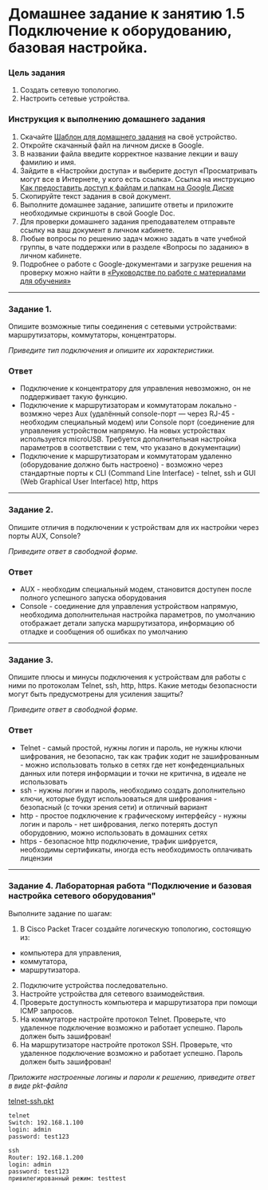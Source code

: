 # Домашнее задание к занятию 1.5 Подключение к оборудованию, базовая настройка. 

### Цель задания

1. Создать сетевую топологию.
2. Настроить сетевые устройства.

### Инструкция к выполнению домашнего задания

1. Скачайте [Шаблон для домашнего задания](https://u.netology.ru/backend/uploads/lms/content_assets/file/9353/%D0%A8%D0%B0%D0%B1%D0%BB%D0%BE%D0%BD_%D0%B4%D0%BB%D1%8F_%D0%B4%D0%BE%D0%BC%D0%B0%D1%88%D0%BD%D0%B5%D0%B3%D0%BE_%D0%B7%D0%B0%D0%B4%D0%B0%D0%BD%D0%B8%D1%8F___%D0%9F%D0%BE%D0%B4%D0%BA%D0%BB%D1%8E%D1%87%D0%B5%D0%BD%D0%B8%D0%B5_%D0%BA_%D0%BE%D0%B1%D0%BE%D1%80%D1%83%D0%B4%D0%BE%D0%B2%D0%B0%D0%BD%D0%B8%D1%8E__%D0%B1%D0%B0%D0%B7%D0%BE%D0%B2%D0%B0%D1%8F_%D0%BD%D0%B0%D1%81%D1%82%D1%80%D0%BE%D0%B9%D0%BA%D0%B0__-_%D0%A4%D0%B0%D0%BC%D0%B8%D0%BB%D0%B8%D1%8F_%D0%98%D0%BC%D1%8F__%D0%A1%D0%94%D0%95%D0%9B%D0%90%D0%99%D0%A2%D0%95_%D0%9A%D0%9E%D0%9F%D0%98%D0%AE_.docx) на своё устройство.
2. Откройте скачанный файл на личном диске в Google.
3. В названии файла введите корректное название лекции и вашу фамилию и имя.
4. Зайдите в «Настройки доступа» и выберите доступ «Просматривать могут все в Интернете, у кого есть ссылка».  Ссылка на инструкцию [Как предоставить доступ к файлам и папкам на Google Диске](https://support.google.com/docs/answer/2494822?hl=ru&co=GENIE.Platform%3DDesktop)
5. Скопируйте текст задания в свой документ.
6. Выполните домашнее задание, запишите ответы и приложите необходимые скриншоты в свой Google Doc.
7. Для проверки домашнего задания преподавателем отправьте ссылку на ваш документ в личном кабинете.
8. Любые вопросы по решению задач можно задать в чате учебной группы, в чате поддержки или в разделе «Вопросы по заданию» в личном кабинете.
9. Подробнее о работе с Google-документами и загрузке решения на проверку можно найти в [«Руководстве по работе с материалами для обучения»](https://l.netology.ru/instruktsiya-po-materialami-dlya-obucheniya)

---

### Задание 1. 

Опишите возможные типы соединения с сетевыми устройствами: маршрутизаторы, коммутаторы, концентраторы. 

*Приведите тип подключения и опишите их характеристики.*

### Ответ
- Подключение к концентратору для управления невозможно, он не поддерживает такую функцию.
- Подключение к маршрутизаторам и коммутаторам локально - возмжно через Aux (удалённый console-порт — через RJ-45 - необходим специальный модем) или Console порт (соединение для управления устройством напрямую. На новых устройствах используется microUSB. Требуется дополнительная настройка параметров в соответствии с тем, что указано в документации)
- Подключение к маршрутизаторам и коммутаторам удаленно (оборудование должно быть настроено) - возможно через стандартные порты к CLI (Command Line Interface) - telnet, ssh и GUI (Web Graphical User Interface) http, https

---

### Задание 2.

Опишите отличия в подключении  к устройствам для их настройки через порты AUX, Console? 

*Приведите ответ в свободной форме.*

### Ответ
 - AUX - необходим специальный модем, становится доступен после полного успешного запуска оборудования
 - Console - соединение для управления устройством напрямую, необходима дополнительная настройка параметров, по умолчанию отображает детали запуска маршрутизатора, информацию об отладке и сообщения об ошибках по умолчанию

---

### Задание 3.

Опишите плюсы и минусы подключения к устройствам для работы с ними по протоколам Telnet, ssh, http, https.
Какие методы безопасности могут быть предусмотрены для усиления защиты?  

*Приведите ответ в свободной форме.*

### Ответ
- Telnet - самый простой, нужны логин и пароль, не нужны ключи шифрования, не безопасно, так как трафик ходит не зашифрованным - можно использовать только в сетях где нет конфеденциальных данных или потеря информации и точки не критична, в идеале не использовать
- ssh - нужны логин и пароль, необходимо создать дополнительно ключи, которые будут использоваться для шифрования - безопасный (с точки зрения сети) и отличный вариант
- http - простое подключение к графическому интерфейсу - нужны логин и пароль - нет шифрования, легко потерять доступ оборудовнию, можно использовать в домашних сетях
- https - безопасное http подключение, трафик шифруется, необходимы сертификаты, иногда есть необходимость оплачивать лицензии

---

### Задание 4. Лабораторная работа "Подключение и базовая настройка сетевого оборудования"

Выполните задание по шагам:

1. В Cisco Packet Tracer cоздайте логическую топологию, состоящую из:
- компьютера для управления,
- коммутатора,
- маршрутизатора.
2. Подключите устройства последовательно.
3. Настройте устройства для сетевого взаимодействия.
4. Проверьте доступность компьютера и маршрутизатора при помощи ICMP запросов. 
5. На коммутаторе настройте протокол Telnet. Проверьте, что удаленное подключение возможно и работает успешно. Пароль должен быть зашифрован!
6. На маршрутизаторе настройте протокол SSH. Проверьте, что удаленное подключение возможно и работает успешно. Пароль должен быть зашифрован!

*Приложите настроенные логины и пароли к решению, приведите ответ в виде pkt-файла*

[telnet-ssh.pkt](https://github.com/joos-ntw/bntw-homeworks/blob/main/img/telnet-ssh.pkt)

```
telnet
Switch: 192.168.1.100
login: admin
password: test123

ssh
Router: 192.168.1.200
login: admin
password: test123
привилегированный режим: testtest
```



